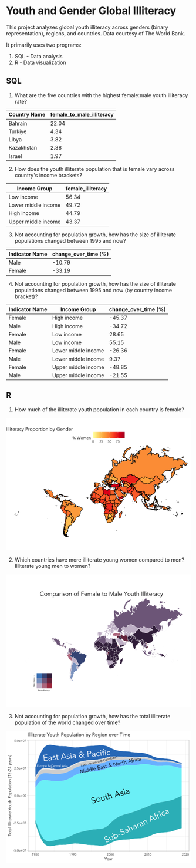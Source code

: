 # Youth and Gender Global Illiteracy

This project analyzes global youth illiteracy across genders (binary representation), regions, and countries. Data courtesy of The World Bank.

It primarily uses two programs:

1. SQL - Data analysis
2. R - Data visualization


## SQL

1. What are the five countries with the highest female:male youth illiteracy rate?

Country Name | female_to_male_illiteracy
--- | ---
Bahrain | 22.04
Turkiye | 4.34
Libya | 3.82
Kazakhstan | 2.38
Israel | 1.97

2. How does the youth illiterate population that is female vary across country's income brackets?

Income Group | female_illiteracy
--- | ---
Low income | 56.34
Lower middle income | 49.72
High income | 44.79
Upper middle income | 43.37

3. Not accounting for population growth, how has the size of illiterate populations changed between 1995 and now?

Indicator Name | change_over_time (%)
--- | ---
Male | -10.79
Female | -33.19

4. Not accounting for population growth, how has the size of illiterate populations changed between 1995 and now (by country income bracket)?

Indicator Name | Income Group | change_over_time (%)
--- | --- | ---
Female | High income | -45.37
Male | High income | -34.72
Female | Low income | 28.65
Male | Low income | 55.15
Female | Lower middle income | -26.36
Male | Lower middle income | 9.37
Female | Upper middle income | -48.85
Male | Upper middle income | -21.55


## R

1. How much of the illiterate youth population in each country is female?

![alt text](https://github.com/shraydewan/Youth-Gender-Illiteracy/blob/main/Figures/choropleth1-1.png)

2. Which countries have more illiterate young women compared to men? Illiterate young men to women?

![alt text](https://github.com/shraydewan/Youth-Gender-Illiteracy/blob/main/Figures/choropleth2-1.png)

3. Not accounting for population growth, how has the total illiterate population of the world changed over time?

![alt text](https://github.com/shraydewan/Youth-Gender-Illiteracy/blob/main/Figures/streamgraph-1.png)


